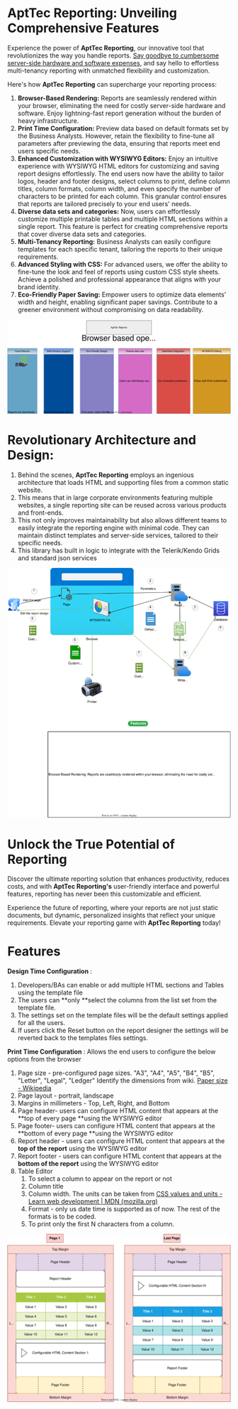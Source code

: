 # AptTec Reporting: Unveiling Comprehensive Features

Experience the power of **AptTec Reporting**, our innovative tool that revolutionizes the way you handle reports. [Say goodbye to cumbersome server-side hardware and software expenses,](ServersideReportingIssues.md) and say hello to effortless multi-tenancy reporting with unmatched flexibility and customization.

Here's how **AptTec Reporting** can supercharge your reporting process:

1. **Browser-Based Rendering:** Reports are seamlessly rendered within your browser, eliminating the need for costly server-side hardware and software. Enjoy lightning-fast report generation without the burden of heavy infrastructure.
2. **Print Time Configuration:** Preview data based on default formats set by the Business Analysts. However, retain the flexibility to fine-tune all parameters after previewing the data, ensuring that reports meet end users specific needs.
3. **Enhanced Customization with WYSIWYG Editors:** Enjoy an intuitive experience with WYSIWYG HTML editors for customizing and saving report designs effortlessly. The end users now have the ability to tailor logos, header and footer designs, select columns to print, define column titles, column formats, column width, and even specify the number of characters to be printed for each column. This granular control ensures that reports are tailored precisely to your end users' needs.
4. **Diverse data sets and categories:** Now, users can effortlessly customize multiple printable tables and multiple HTML sections within a single report. This feature is perfect for creating comprehensive reports that cover diverse data sets and categories.
5. **Multi-Tenancy Reporting:** Business Analysts can easily configure templates for each specific tenant, tailoring the reports to their unique requirements.
6. **Advanced Styling with CSS:** For advanced users, we offer the ability to fine-tune the look and feel of reports using custom CSS style sheets. Achieve a polished and professional appearance that aligns with your brand identity.
7. **Eco-Friendly Paper Saving:** Empower users to optimize data elements' width and height, enabling significant paper savings. Contribute to a greener environment without compromising on data readability.

![Alt text](/diagrams/features.drawio.svg?raw=true&sanitize=true "Features")
# Revolutionary Architecture and Design:

1. Behind the scenes, **AptTec Reporting** employs an ingenious architecture that loads HTML and supporting files from a common static website.
2. This means that in large corporate environments featuring multiple websites, a single reporting site can be reused across various products and front-ends.
3. This not only improves maintainability but also allows different teams to easily integrate the reporting engine with minimal code. They can maintain distinct templates and server-side services, tailored to their specific needs.
4. This library has built in logic to integrate with the Telerik/Kendo Grids and standard json services

![Alt text](/diagrams/ClientReportingFlow.drawio.svg?raw=true&sanitize=true "Solution")

# Unlock the True Potential of Reporting

Discover the ultimate reporting solution that enhances productivity, reduces costs, and with **AptTec Reporting's** user-friendly interface and powerful features, reporting has never been this customizable and efficient.

Experience the future of reporting, where your reports are not just static documents, but dynamic, personalized insights that reflect your unique requirements. Elevate your reporting game with **AptTec Reporting** today!

# Features

**Design Time Configuration** :

1. Developers/BAs can enable or add multiple HTML sections and Tables using the template file
2. The users can **only **select the columns from the list set from the template file.
3. The settings set on the template files will be the default settings applied for all the users.
4. If users click the Reset button on the report designer the settings will be reverted back to the templates files settings.


**Print Time Configuration** : Allows the end users to configure the below options from the browser

1. Page size - pre-configured page sizes. "A3", "A4", "A5", "B4", "B5", "Letter", "Legal", "Ledger"
   Identify the dimensions from wiki. [Paper size - Wikipedia](https://en.wikipedia.org/wiki/Paper_size)
2. Page layout - portrait, landscape
3. Margins in millimeters - Top, Left, Right, and Bottom
4. Page header- users can configure HTML content that appears at the **top of every page **using the WYSIWYG editor
5. Page footer- users can configure HTML content that appears at the **bottom of every page **using the WYSIWYG editor
6. Report header - users can configure HTML content that appears at the **top of the report** using the WYSIWYG editor
7. Report footer - users can configure HTML content that appears at the **bottom of the report** using the WYSIWYG editor
8. Table Editor
   1. To select a column to appear on the report or not
   2. Column title
   3. Column width. The units can be taken from [CSS values and units - Learn web development | MDN (mozilla.org)](https://developer.mozilla.org/en-US/docs/Learn/CSS/Building_blocks/Values_and_units)
   4. Format - only us date time is supported as of now. The rest of the formats is to be coded.
   5. To print only the first N characters from a column.

![Alt text](/diagrams/PageLayout.drawio.svg?raw=true&sanitize=true "Print time configurations")